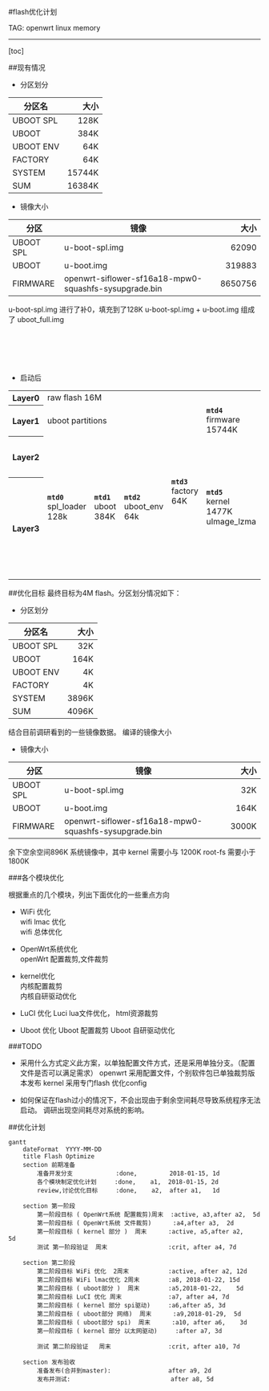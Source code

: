 #flash优化计划

TAG: openwrt linux memory

---
[toc]

##现有情况


 - 分区划分

| 分区名        | 大小   |
| --------   | -----:  |
| UBOOT SPL| 128K|  
| UBOOT        |   384K   |
| UBOOT ENV |    64K   |
| FACTORY|    64K   |
|SYSTEM|   15744K|
|SUM|   16384K|



 - 镜像大小

| 分区       | 镜像| 大小   |
| --------   | ------- |-----:  |
| UBOOT SPL| u-boot-spl.img|  62090|
| UBOOT |    u-boot.img   | 319883|
|FIRMWARE | openwrt-siflower-sf16a18-mpw0-squashfs-sysupgrade.bin |8650756|


 u-boot-spl.img 进行了补0，填充到了128K
 u-boot-spl.img + u-boot.img 组成了 uboot_full.img

<br> <br/>
<br> <br/>

 - 启动后

<table class="inline">
	<tbody><tr class="row0">
		<th class="col0"> Layer0 </th><td class="col1 centeralign" colspan="8">  raw flash 16M </td>
	</tr>
	<tr class="row1">
		<th class="col0"> Layer1 </th>
		    <td class="col1 centeralign" rowspan="1" colspan="3">  uboot  partitions  </td>
            <td class="col2 centeralign" rowspan="3" colspan="1"> <strong><code>mtd3</code></strong> factory <br />64K</td>
            <td class="col3 centeralign" colspan="3">  <strong><code>mtd4</code></strong><br /> firmware <br />15744K </td>
	</tr>
	<tr class="row2">
		<th class="col0"> Layer2 </th>
		    <td class="col1 centeralign" rowspan="2" > <strong><code>mtd0</code></strong> <br /> spl_loader <br />128k  </td>
		    <td class="col2 centeralign" rowspan="2">  <strong><code>mtd1</code></strong> <br /> uboot <br />384K    </td>
		     <td class="col3 centeralign" rowspan="2">  <strong><code>mtd2</code></strong> <br /> uboot_env <br />64k   </td>
		    <td class="col4 centeralign" rowspan="2">   <strong><code>mtd5</code></strong> <br /> kernel <br /> 1477K <br /> uImage_lzma</td>
		    <td class="col5 centeralign" rowspan="1" colspan="2">  <strong><code>mtd6</code></strong>
		    <br/>rootfs <br />14267K<br />mounted: "<code>/</code>" </td>
	</tr>
	<tr class="row3">
		<th class="col0"> Layer3 </th>
		    <td class="col1 centeralign" colspan="1">                                                          <strong><code>/dev/root</code></strong> <br />
                mounted: "<code>/rom</code>"<br />5371K<br />
                 root.squashfs (increase in 256K for mkfs with block size 256K)
            </td>
            <td class="col2 centeralign"  colspan="1">             
                <strong><code>mtd7</code></strong> <br /> rootfs_data <br /> 8896K<br />
                mounted: "<code>/overlay</code>" <br />
                used:632K
            </td>
	</tr>
</tbody></table>



##优化目标
最终目标为4M flash。分区划分情况如下：

 - 分区划分

| 分区名        | 大小   |
| --------   | -----:  |
| UBOOT SPL| 32K|  
| UBOOT        |   164K    |
| UBOOT ENV |    4K    |
| FACTORY|    4K   |
|SYSTEM|   3896K|
|SUM|   4096K|

结合目前调研看到的一些镜像数据。
编译的镜像大小

 - 镜像大小

| 分区       | 镜像| 大小   |
| --------   | ------- |-----:  |
| UBOOT SPL| u-boot-spl.img|  32K|
| UBOOT |    u-boot.img   | 164K|
|FIRMWARE | openwrt-siflower-sf16a18-mpw0-squashfs-sysupgrade.bin |3000K|      

余下空余空间896K
系统镜像中，其中
kernel 需要小与   1200K
root-fs 需要小于  1800K


###各个模块优化

根据重点的几个模块，列出下面优化的一些重点方向

 - WiFi 优化                       
wifi lmac 优化                    
wifi 总体优化                      

- OpenWrt系统优化               
openWrt 配置裁剪,文件裁剪          

- kernel优化                        
内核配置裁剪                      
内核自研驱动优化                  

- LuCI 优化
Luci lua文件优化， html资源裁剪

- Uboot 优化
Uboot 配置裁剪
Uboot 自研驱动优化

###TODO

 - 采用什么方式定义此方案，以单独配置文件方式，还是采用单独分支。（配置文件是否可以满足需求）
 openwrt 采用配置文件，个别软件包已单独裁剪版本发布
 kernel 采用专门flash 优化config

 - 如何保证在flash过小的情况下，不会出现由于剩余空间耗尽导致系统程序无法启动。
 调研出现空间耗尽对系统的影响。

##优化计划
 ```mermaid
 gantt
     dateFormat  YYYY-MM-DD
     title Flash Optimize
     section 前期准备
         准备开发分支            :done,         2018-01-15, 1d
         各个模块制定优化计划     :done,    a1,  2018-01-15, 2d
         review,讨论优化目标     :done,    a2,  after a1,   1d

     section 第一阶段
         第一阶段目标 ( OpenWrt系统 配置裁剪)周末  :active, a3,after a2,  5d
         第一阶段目标 ( OpenWrt系统 文件裁剪)      :a4,after a3,  2d
         第一阶段目标 ( kernel 部分 )  周末      :active, a5,after a2,    5d  
         测试 第一阶段验证  周末                 :crit, after a4, 7d

     section 第二阶段
         第二阶段目标 WiFi 优化  2周末           :active, after a2, 12d
         第二阶段目标 WiFi lmac优化 2周末        :a8, 2018-01-22, 15d
         第二阶段目标 ( uboot部分 )  周末        :a5,2018-01-22,    5d  
         第二阶段目标 LuCI 优化 周末             :a7, after a4, 7d
         第二阶段目标 ( kernel 部分 spi驱动)     :a6,after a5, 3d  
         第二阶段目标 ( uboot部分 网络)  周末      :a9,2018-01-29,  5d  
         第二阶段目标 ( uboot部分 spi)  周末      :a10, after a6,    3d  
         第一阶段目标 ( kernel 部分 以太网驱动)     :after a7, 3d  

         测试 第二阶段验证   周末                :crit, after a10, 7d

     section 发布验收
         准备发布(合并到master):                after a9, 2d
         发布并测试:                            after a8, 5d
 ```
